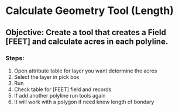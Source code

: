 # Calculate Geometry Tool (Length)
## Objective: Create a tool that creates a Field [FEET] and calculate acres in each polyline.
### Steps:
1.	Open attribute table for layer you want determine the acres
2.	Select the layer in pick box
3.	Run 
4.	Check table for [FEET] field and records
5.	If add another polyline run tools again
6.	It will work with a polygon if need know length of bondary

